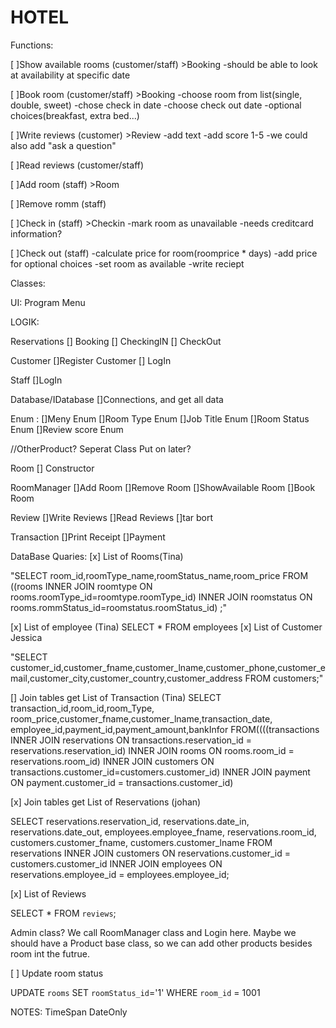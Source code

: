 # HOTEL
Functions:

[ ]Show available rooms (customer/staff) >Booking
    -should be able to look at availability at specific date

[ ]Book room (customer/staff) >Booking
    -choose room from list(single, double, sweet)
    -chose check in date
    -choose check out date
    -optional choices(breakfast, extra bed...)

[ ]Write reviews (customer) >Review
    -add text
    -add score 1-5
    -we could also add "ask a question"

[ ]Read reviews (customer/staff)

[ ]Add room (staff) >Room

[ ]Remove romm (staff)

[ ]Check in (staff) >Checkin
    -mark room as unavailable
    -needs creditcard information?

[ ]Check out (staff)
    -calculate price for room(roomprice * days)
    -add price for optional choices
    -set room as available
    -write reciept



Classes:

UI:
Program
Menu

LOGIK:

Reservations
[] Booking
[] CheckingIN
[] CheckOut

Customer
[]Register Customer
[] LogIn

Staff
[]LogIn


Database/IDatabase
[]Connections, and get all data

Enum :
[]Meny Enum
[]Room Type Enum
[]Job Title Enum
[]Room Status Enum
[]Review score Enum

//OtherProduct? Seperat Class Put on later?


Room
[] Constructor

RoomManager
[]Add Room
[]Remove Room
[]ShowAvailable Room
[]Book Room


Review
[]Write Reviews
[]Read Reviews
[]tar bort

Transaction
[]Print Receipt
[]Payment




DataBase Quaries:
[x] List of Rooms(Tina)

"SELECT room_id,roomType_name,roomStatus_name,room_price 
FROM ((rooms INNER JOIN roomtype ON rooms.roomType_id=roomtype.roomType_id) 
INNER JOIN roomstatus ON rooms.rommStatus_id=roomstatus.roomStatus_id) ;"

[x] List of employee (Tina)
 SELECT * FROM employees
[x] List of Customer Jessica

 "SELECT customer_id,customer_fname,customer_lname,customer_phone,customer_email,customer_city,customer_country,customer_address FROM customers;"

[] Join tables  get List of Transaction (Tina)
SELECT transaction_id,room_id,room_Type, room_price,customer_fname,customer_lname,transaction_date,
employee_id,payment_id,payment_amount,bankInfor
FROM((((transactions INNER JOIN reservations ON transactions.reservation_id = reservations.reservation_id)
                   INNER JOIN rooms ON rooms.room_id = reservations.room_id)
                   INNER JOIN customers ON transactions.customer_id=customers.customer_id)
                   INNER JOIN payment ON payment.customer_id = transactions.customer_id)

[x] Join tables get List of Reservations (johan)

SELECT reservations.reservation_id, reservations.date_in, reservations.date_out, employees.employee_fname, reservations.room_id, customers.customer_fname, customers.customer_lname
FROM reservations
INNER JOIN customers ON reservations.customer_id = customers.customer_id
INNER JOIN employees ON reservations.employee_id = employees.employee_id;


[x] List of Reviews                       

 SELECT * FROM `reviews`;

Admin class? We call RoomManager class and Login here.
Maybe we should have a Product base class, so we can add other products besides room int the futrue. 

[ ] Update room status

UPDATE `rooms` SET `roomStatus_id`='1' WHERE `room_id` = 1001

NOTES:
TimeSpan
DateOnly